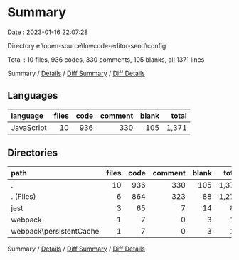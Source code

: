 # Summary

Date : 2023-01-16 22:07:28

Directory e:\\open-source\\lowcode-editor-send\\config

Total : 10 files,  936 codes, 330 comments, 105 blanks, all 1371 lines

Summary / [Details](details.md) / [Diff Summary](diff.md) / [Diff Details](diff-details.md)

## Languages
| language | files | code | comment | blank | total |
| :--- | ---: | ---: | ---: | ---: | ---: |
| JavaScript | 10 | 936 | 330 | 105 | 1,371 |

## Directories
| path | files | code | comment | blank | total |
| :--- | ---: | ---: | ---: | ---: | ---: |
| . | 10 | 936 | 330 | 105 | 1,371 |
| . (Files) | 6 | 864 | 323 | 88 | 1,275 |
| jest | 3 | 65 | 7 | 14 | 86 |
| webpack | 1 | 7 | 0 | 3 | 10 |
| webpack\\persistentCache | 1 | 7 | 0 | 3 | 10 |

Summary / [Details](details.md) / [Diff Summary](diff.md) / [Diff Details](diff-details.md)
